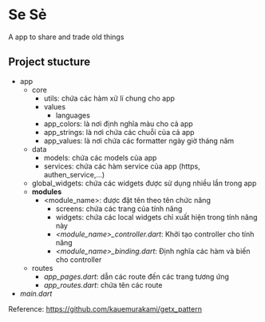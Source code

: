 # Se Sẻ

A app to share and trade old things

## Project stucture
- app  
    - core
        - utils: chứa các hàm xử lí chung cho app
        - values
            - languages
        - app_colors: là nơi định nghĩa màu cho cả app
        - app_strings: là nơi chứa các chuỗi của cả app
        - app_values: là nơi chứa các formatter ngày giờ tháng năm
    - data
        - models: chứa các models của app
        - services: chứa các hàm service của app (https, authen_service,...)
    - global_widgets: chứa các widgets được sử dụng nhiều lần trong app
    - **modules**
        - <module_name>: được đặt tên theo tên chức năng
            - screens: chứa các trang của tính năng
            - widgets: chứa các local widgets chỉ xuất hiện trong tính năng này
            - *<module_name>_controller.dart*: Khởi tạo controller cho tính năng 
            - *<module_name>_binding.dart*: Định nghĩa các hàm và biến cho controller
    - routes  
        - *app_pages.dart*: dẫn các route đến các trang tương ứng
        - *app_routes.dart*: chứa tên các route
- *main.dart*

Reference: https://github.com/kauemurakami/getx_pattern